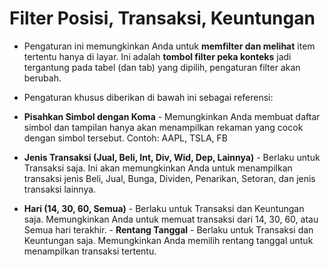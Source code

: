# **Filter Posisi, Transaksi, Keuntungan**

- Pengaturan ini memungkinkan Anda untuk **memfilter dan melihat** item tertentu hanya di layar. Ini adalah **tombol filter peka konteks** jadi tergantung pada tabel (dan tab) yang dipilih, pengaturan filter akan berubah.
- Pengaturan khusus diberikan di bawah ini sebagai referensi:

- **Pisahkan Simbol dengan Koma** - Memungkinkan Anda membuat daftar simbol dan tampilan hanya akan menampilkan rekaman yang cocok dengan simbol tersebut. Contoh: AAPL, TSLA, FB
- **Jenis Transaksi (Jual, Beli, Int, Div, Wid, Dep, Lainnya)** - Berlaku untuk Transaksi saja. Ini akan memungkinkan Anda untuk menampilkan transaksi jenis Beli, Jual, Bunga, Dividen, Penarikan, Setoran, dan jenis transaksi lainnya.
- **Hari (14, 30, 60, Semua)** - Berlaku untuk Transaksi dan Keuntungan saja. Memungkinkan Anda untuk memuat transaksi dari 14, 30, 60, atau Semua hari terakhir. - **Rentang Tanggal** - Berlaku untuk Transaksi dan Keuntungan saja. Memungkinkan Anda memilih rentang tanggal untuk menampilkan transaksi tertentu.